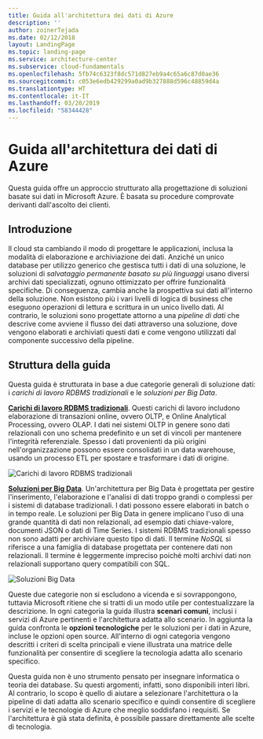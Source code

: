 ```yaml
---
title: Guida all'architettura dei dati di Azure
description: ''
author: zoinerTejada
ms.date: 02/12/2018
layout: LandingPage
ms.topic: landing-page
ms.service: architecture-center
ms.subservice: cloud-fundamentals
ms.openlocfilehash: 5fb74c6323f8dc571d827eb9a4c65a6c87d0ae36
ms.sourcegitcommit: c053e6edb429299a0ad9b327888d596c48859d4a
ms.translationtype: HT
ms.contentlocale: it-IT
ms.lasthandoff: 03/20/2019
ms.locfileid: "58344428"
---
```

# <a name="azure-data-architecture-guide"></a>Guida all'architettura dei dati di Azure

Questa guida offre un approccio strutturato alla progettazione di soluzioni basate sui dati in Microsoft Azure. È basata su procedure comprovate derivanti dall'ascolto dei clienti.

## <a name="introduction"></a>Introduzione

Il cloud sta cambiando il modo di progettare le applicazioni, inclusa la modalità di elaborazione e archiviazione dei dati. Anziché un unico database per utilizzo generico che gestisca tutti i dati di una soluzione, le soluzioni di _salvataggio permanente basato su più linguaggi_ usano diversi archivi dati specializzati, ognuno ottimizzato per offrire funzionalità specifiche. Di conseguenza, cambia anche la prospettiva sui dati all'interno della soluzione. Non esistono più i vari livelli di logica di business che eseguono operazioni di lettura e scrittura in un unico livello dati. Al contrario, le soluzioni sono progettate attorno a una *pipeline di dati* che descrive come avviene il flusso dei dati attraverso una soluzione, dove vengono elaborati e archiviati questi dati e come vengono utilizzati dal componente successivo della pipeline.

## <a name="how-this-guide-is-structured"></a>Struttura della guida

Questa guida è strutturata in base a due categorie generali di soluzione dati: i *carichi di lavoro RDBMS tradizionali* e le *soluzioni per Big Data*.

**[Carichi di lavoro RDBMS tradizionali](./relational-data/index.md)**. Questi carichi di lavoro includono elaborazione di transazioni online, ovvero OLTP, e Online Analytical Processing, ovvero OLAP. I dati nei sistemi OLTP in genere sono dati relazionali con uno schema predefinito e un set di vincoli per mantenere l'integrità referenziale. Spesso i dati provenienti da più origini nell'organizzazione possono essere consolidati in un data warehouse, usando un processo ETL per spostare e trasformare i dati di origine.

![Carichi di lavoro RDBMS tradizionali](./images/guide-rdbms.svg)

**[Soluzioni per Big Data](./big-data/index.md)**. Un'architettura per Big Data è progettata per gestire l'inserimento, l'elaborazione e l'analisi di dati troppo grandi o complessi per i sistemi di database tradizionali. I dati possono essere elaborati in batch o in tempo reale. Le soluzioni per Big Data in genere implicano l'uso di una grande quantità di dati non relazionali, ad esempio dati chiave-valore, documenti JSON o dati di Time Series. I sistemi RDBMS tradizionali spesso non sono adatti per archiviare questo tipo di dati. Il termine *NoSQL* si riferisce a una famiglia di database progettata per contenere dati non relazionali. Il termine è leggermente impreciso poiché molti archivi dati non relazionali supportano query compatibili con SQL.

![Soluzioni Big Data](./images/guide-big-data.svg)

Queste due categorie non si escludono a vicenda e si sovrappongono, tuttavia Microsoft ritiene che si tratti di un modo utile per contestualizzare la descrizione. In ogni categoria la guida illustra **scenari comuni**, inclusi i servizi di Azure pertinenti e l'architettura adatta allo scenario. In aggiunta la guida confronta le **opzioni tecnologiche** per le soluzioni per i dati in Azure, incluse le opzioni open source. All'interno di ogni categoria vengono descritti i criteri di scelta principali e viene illustrata una matrice delle funzionalità per consentire di scegliere la tecnologia adatta allo scenario specifico.

Questa guida non è uno strumento pensato per insegnare informatica o teoria dei database. Su questi argomenti, infatti, sono disponibili interi libri. Al contrario, lo scopo è quello di aiutare a selezionare l'architettura o la pipeline di dati adatta allo scenario specifico e quindi consentire di scegliere i servizi e le tecnologie di Azure che meglio soddisfano i requisiti. Se l'architettura è già stata definita, è possibile passare direttamente alle scelte di tecnologia.
